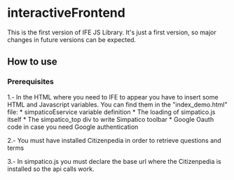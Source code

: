 # interactiveFrontend

This is the first version of IFE JS Library. It's just a first version, so major changes in future versions can be expected.

## How to use

### Prerequisites
  1.- In the HTML where you need to IFE to appear you have to insert some HTML and Javascript variables. You can find them in the "index_demo.html" file:
    * simpaticoEservice variable definition
    * The loading of simpatico.js itself
    * The simpatico_top div to write Simpatico toolbar
    * Google Oauth code in case you need Google authentication

  2.- You must have installed Citizenpedia in order to retrieve questions and terms

  3.- In simpatico.js you must declare the base url where the Citizenpedia is installed so the api calls work.
